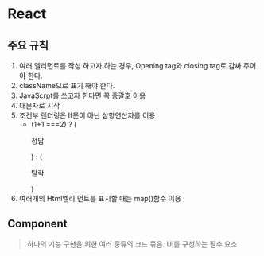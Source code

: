 # React

## 주요 규칙
1. 여러 엘리먼트를 작성 하고자 하는 경우, Opening tag와 closing tag로 감싸 주어야 한다.
2. className으로 표기 해야 한다.
3. JavaScrpt를 쓰고자 한다면 꼭 중괄호 이용
4. 대문자로 시작
5. 조건부 렌더링은 If문이 아닌 삼항연산자를 이용
    + (1+1 ===2) ? (<p>정답</p>) : (<p>탈락</p>)
6. 여러개의 Html엘리 먼트를 표시할 때는 map()함수 이용


## Component
> 하나의 기능 구현을 위한 여러 종류의 코드 묶음. UI를 구성하는 필수 요소